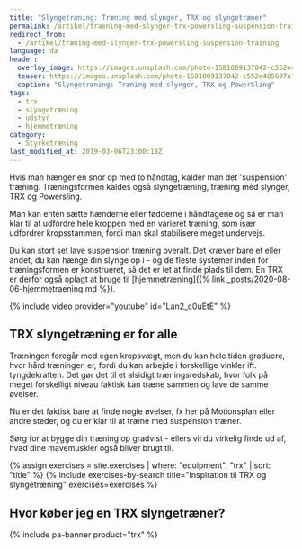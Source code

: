 ```yaml
---
title: "Slyngetræning: Træning med slynger, TRX og slyngetræner"
permalink: /artikel/traening-med-slynger-trx-powersling-suspension-training/
redirect_from:
  - /artikel/træning-med-slynger-trx-powersling-suspension-training
language: da
header:
  overlay_image: https://images.unsplash.com/photo-1581009137042-c552e485697a?ixlib=rb-1.2.1&ixid=eyJhcHBfaWQiOjEyMDd9&auto=format&fit=crop&w=1950&q=5
  teaser: https://images.unsplash.com/photo-1581009137042-c552e485697a?ixlib=rb-1.2.1&ixid=eyJhcHBfaWQiOjEyMDd9&auto=format&fit=crop&w=400&q=5
  caption: "Slyngetræning: Træning med slynger, TRX og PowerSling"
tags:
  - trx
  - slyngetræning
  - udstyr
  - hjemmetræning
category:
  - Styrketræning
last_modified_at: 2019-03-06T23:00:18Z
---
```


Hvis man hænger en snor op med to håndtag, kalder man det 'suspension' træning. Træningsformen kaldes også slyngetræning, træning med slynger, TRX og Powersling.

Man kan enten sætte hænderne eller fødderne i håndtagene og så er man klar til at udfordre hele kroppen med en varieret træning, som især udfordrer kropsstammen, fordi man skal stabilisere meget undervejs.

Du kan stort set lave suspension træning overalt. Det kræver bare et eller andet, du kan hænge din slynge op i - og de fleste systemer inden for træningsformen er konstrueret, så det er let at finde plads til dem. En TRX er derfor også oplagt at bruge til [hjemmetræning]({% link _posts/2020-08-06-hjemmetraening.md %}).

{% include video provider="youtube" id="Lan2_c0uEtE" %}

## TRX slyngetræning er for alle

Træningen foregår med egen kropsvægt, men du kan hele tiden graduere, hvor hård træningen er, fordi du kan arbejde i forskellige vinkler ift. tyngdekraften. Det gør det til et alsidigt træningsredskab, hvor folk på meget forskelligt niveau faktisk kan træne sammen og lave de samme øvelser.

Nu er det faktisk bare at finde nogle øvelser, fx her på Motionsplan eller andre steder, og du er klar til at træne med suspension træner.

Sørg for at bygge din træning op gradvist - ellers vil du virkelig finde ud af, hvad dine mavemuskler også bliver brugt til.

{% assign exercises = site.exercises | where: "equipment", "trx" | sort: "title" %}
{% include exercises-by-search title="Inspiration til TRX og slyngetræning" exercises=exercises %}

## Hvor køber jeg en TRX slyngetræner?

{% include pa-banner product="trx" %}

